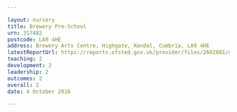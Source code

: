 ```yaml
---

layout: nursery
title: Brewery Pre-School
urn: 317482
postcode: LA9 4HE
address: Brewery Arts Centre, Highgate, Kendal, Cumbria, LA9 4HE
latestReportUrl: https://reports.ofsted.gov.uk/provider/files/2602801/urn/317482.pdf
teaching: 2
development: 2
leadership: 2
outcomes: 2
overall: 2
date: 4 October 2016

---
```

